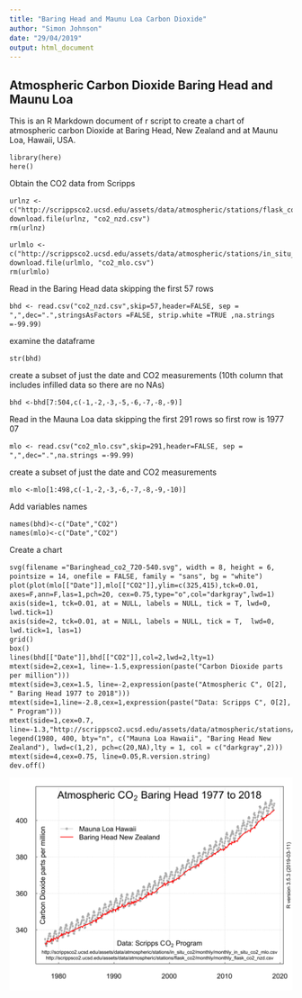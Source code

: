 ```yaml
---
title: "Baring Head and Maunu Loa Carbon Dioxide"
author: "Simon Johnson"
date: "29/04/2019"
output: html_document
---
```


## Atmospheric Carbon Dioxide Baring Head and Maunu Loa

This is an R Markdown document of r script to create a chart of atmospheric carbon Dioxide at Baring Head, New Zealand and at Maunu Loa, Hawaii, USA.
```{r}
library(here)
here()
```

Obtain the CO2 data from Scripps

```{r}
urlnz <- c("http://scrippsco2.ucsd.edu/assets/data/atmospheric/stations/flask_co2/monthly/monthly_flask_co2_nzd.csv")
download.file(urlnz, "co2_nzd.csv")
rm(urlnz)
```

```{r}
urlmlo <- c("http://scrippsco2.ucsd.edu/assets/data/atmospheric/stations/in_situ_co2/monthly/monthly_in_situ_co2_mlo.csv")
download.file(urlmlo, "co2_mlo.csv")
rm(urlmlo)
```
Read in the Baring Head data skipping the first 57 rows

```{r}
bhd <- read.csv("co2_nzd.csv",skip=57,header=FALSE, sep = ",",dec=".",stringsAsFactors =FALSE, strip.white =TRUE ,na.strings =-99.99)
```
examine the dataframe

```{r}
str(bhd)
```
create a subset of just the date and CO2 measurements (10th column that includes infilled data so there are no NAs)
```{r}
bhd <-bhd[7:504,c(-1,-2,-3,-5,-6,-7,-8,-9)]
```
Read in the Mauna Loa data skipping the first 291 rows so first row is 1977 07
```{r}
mlo <- read.csv("co2_mlo.csv",skip=291,header=FALSE, sep = ",",dec=".",na.strings =-99.99)
```
create a subset of just the date and CO2 measurements 
```{r}
mlo <-mlo[1:498,c(-1,-2,-3,-6,-7,-8,-9,-10)]
```
Add variables names
```{r}
names(bhd)<-c("Date","CO2")
names(mlo)<-c("Date","CO2")
```

Create a chart

```{r}
svg(filename ="Baringhead_co2_720-540.svg", width = 8, height = 6, pointsize = 14, onefile = FALSE, family = "sans", bg = "white")
plot(plot(mlo[["Date"]],mlo[["CO2"]],ylim=c(325,415),tck=0.01, axes=F,ann=F,las=1,pch=20, cex=0.75,type="o",col="darkgray",lwd=1)
axis(side=1, tck=0.01, at = NULL, labels = NULL, tick = T, lwd=0, lwd.tick=1)
axis(side=2, tck=0.01, at = NULL, labels = NULL, tick = T,  lwd=0, lwd.tick=1, las=1)
grid()
box()
lines(bhd[["Date"]],bhd[["CO2"]],col=2,lwd=2,lty=1)
mtext(side=2,cex=1, line=-1.5,expression(paste("Carbon Dioxide parts per million")))
mtext(side=3,cex=1.5, line=-2,expression(paste("Atmospheric C", O[2], " Baring Head 1977 to 2018")))
mtext(side=1,line=-2.8,cex=1,expression(paste("Data: Scripps C", O[2], " Program")))
mtext(side=1,cex=0.7, line=-1.3,"http://scrippsco2.ucsd.edu/assets/data/atmospheric/stations/in_situ_co2/monthly/monthly_in_situ_co2_mlo.csv\nhttp://scrippsco2.ucsd.edu/assets/data/atmospheric/stations/flask_co2/monthly/monthly_flask_co2_nzd.csv")
legend(1980, 400, bty="n", c("Mauna Loa Hawaii", "Baring Head New Zealand"), lwd=c(1,2), pch=c(20,NA),lty = 1, col = c("darkgray",2)))
mtext(side=4,cex=0.75, line=0.05,R.version.string)
dev.off()
```
![](Baringhead_co2_720-540.svg)

